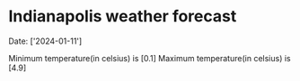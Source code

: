 # Indianapolis weather forecast 
Date: ['2024-01-11'] 

Minimum temperature(in celsius) is [0.1] 
Maximum temperature(in celsius) is [4.9]